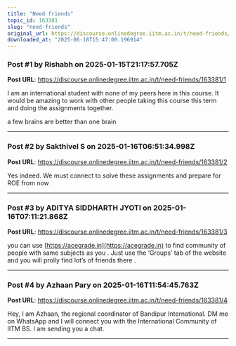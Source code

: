 ```yaml
---
title: "Need friends"
topic_id: 163381
slug: "need-friends"
original_url: https://discourse.onlinedegree.iitm.ac.in/t/need-friends/163381
downloaded_at: "2025-06-18T15:47:00.196914"
---
```


### Post #1 by Rishabh on 2025-01-15T21:17:57.705Z
**Post URL**: https://discourse.onlinedegree.iitm.ac.in/t/need-friends/163381/1

I am an international student with none of my peers here in this course. It would be amazing to work with other people taking this course this term and doing the assignments together.

a few brains are better than one brain

---

### Post #2 by Sakthivel S on 2025-01-16T06:51:34.998Z
**Post URL**: https://discourse.onlinedegree.iitm.ac.in/t/need-friends/163381/2

Yes indeed. We must connect to solve these assignments and prepare for ROE from now

---

### Post #3 by ADITYA SIDDHARTH JYOTI on 2025-01-16T07:11:21.868Z
**Post URL**: https://discourse.onlinedegree.iitm.ac.in/t/need-friends/163381/3

you can use
[https://acegrade.in](https://acegrade.in)
 to find community of people with same subjects as you . Just use the ‘Groups’ tab of the website and you will prolly find lot’s of friends there .

---

### Post #4 by Azhaan Pary on 2025-01-16T11:54:45.763Z
**Post URL**: https://discourse.onlinedegree.iitm.ac.in/t/need-friends/163381/4

Hey, I am Azhaan, the regional coordinator of Bandipur International. DM me on WhatsApp and I will connect you with the International Community of IITM BS. I am sending you a chat.

---
